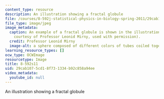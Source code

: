 ```yaml
---
content_type: resource
description: An illustration showing a fractal globule
file: /courses/8-592j-statistical-physics-in-biology-spring-2011/29cab1075cd18f731334b92c858a94ee_8-592s11.jpg
file_type: image/jpeg
image_metadata:
  caption: An example of a fractal globule is shown in the illustration above (Image
    courtesy of Professor Leonid Mirny, used with permission).
  credit: Professor Leonid Mirny
  image-alt: a sphere composed of different colors of tubes coiled together.
learning_resource_types: []
ocw_type: OCWImage
resourcetype: Image
title: 8-592s11
uid: 29cab107-5cd1-8f73-1334-b92c858a94ee
video_metadata:
  youtube_id: null
---
```

An illustration showing a fractal globule

